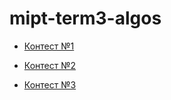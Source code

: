 # mipt-term3-algos

* [Контест №1](https://contest.yandex.ru/contest/19772/enter/)

* [Контест №2](https://contest.yandex.ru/contest/20019/enter/)

* [Контест №3](https://contest.yandex.ru/contest/20642/enter/)
